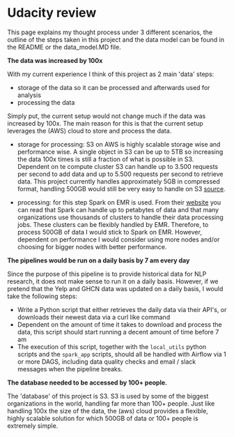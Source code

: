 # Udacity review

This page explains my thought process under 3 different scenarios, the outline of the steps taken in this project and
the data model can be found in the README or the data_model.MD file. 

**The data was increased by 100x**

With my current experience I think of this project as 2 main 'data' steps:

- storage of the data so it can be processed and afterwards used for analysis
- processing the data

Simply put, the current setup would not change much if the data was increased by 100x. The main reason for this is that
the current setup leverages the (AWS) cloud to store and process the data. 

- storage for processing: S3 on AWS is highly scalable storage wise and performance wise. A single object in S3 can be up to 5TB so 
increasing the data 100x times is still a fraction of what is possible in S3. Dependent on te compute cluster S3 can 
handle up to 3.500 requests per second to add data and up to 5.500 requests per second to retrieve data.
This project currently handles approximately 5GB in compressed format, handling 500GB would still be very easy to handle
on S3 [source][s3].

- processing: for this step Spark on EMR is used. From their [website][spark] you can read that Spark can handle up to
petabytes of data and that many organizations use thousands of clusters to handle their data processing jobs. These 
clusters can be flexibly handled by EMR. Therefore, to process 500GB of data I would stick to Spark on EMR. However, 
dependent on performance I would consider using more nodes and/or choosing for bigger nodes with better performance.

**The pipelines would be run on a daily basis by 7 am every day**

Since the purpose of this pipeline is to provide historical data for NLP research, it does not make sense to run it on
a daily basis. However, if we pretend that the Yelp and GHCN data was updated on a daily basis, I would take the following
steps:

- Write a Python script that either retrieves the daily data via their API's, or downloads their newest data via a curl
like command
- Dependent on the amount of time it takes to download and process the data, this script should start running a decent
amount of time before 7 am
- The execution of this script, together with the `local_utils` python scripts and the `spark_app` scripts, should all 
be handled with Airflow via 1 or more DAGS, including data quality checks and email / slack messages when the pipeline
breaks.

**The database needed to be accessed by 100+ people.**

The 'database' of this project is S3. S3 is used by some of the biggest organizations in the world, handling far more
than 100+ people. Just like handling 100x the size of the data, the (aws) cloud provides a flexible, highly scalable
solution for which 500GB of data or 100+ people is extremely simple.


[s3]: https://aws.amazon.com/s3/features/
[spark]: https://spark.apache.org/faq.html
